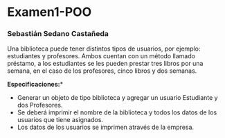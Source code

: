 # Examen1-POO
### Sebastián Sedano Castañeda

Una biblioteca puede tener distintos tipos de  usuarios, por ejemplo: estudiantes  y  profesores. Ambos cuentan con un método  llamado préstamo,  a los estudiantes se les pueden prestar tres libros por una semana, en el caso de los profesores, cinco libros y dos semanas. 

**Especificaciones:***
- Generar   un   objeto   de   tipo   biblioteca   y   agregar   un   usuario Estudiante y dos Profesores.
- Se deberá imprimir el nombre de la biblioteca y todos los datos de los usuarios que tiene asignados. 
- Los datos de los usuarios se imprimen através de la empresa.
